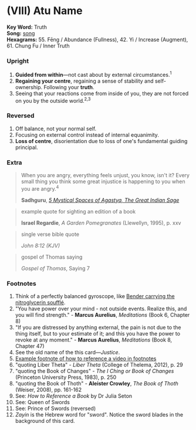 # (VIII) Atu Name

**Key Word:** Truth  
**Song:** [song](https://youtube.com/watch?v=b0cAWgTPiwM)  
**Hexagrams:** 55. Fēng / Abundance (Fullness), 42. Yi / Increase (Augment), 61. Chung Fu / Inner Truth



### Upright

1) **Guided from within**—not cast about by external circumstances.<sup>1</sup>
2) **Regaining your centre**, regaining a sense of stability and self-ownership. Following your **truth**.
3) Seeing that your reactions come from inside of you, they are not forced on you by the outside world.<sup>2,3</sup>



### Reversed

1) Off balance, not your normal self.
2) Focusing on external control instead of internal equanimity.
3) **Loss of centre**, disorientation due to loss of one's fundamental guiding principal.



### Extra

>When you are angry, everything feels unjust, you know, isn't it? Every small thing you think some great injustice is happening to you when you are angry.<sup>4</sup>
>
>**Sadhguru**, [*5 Mystical Spaces of Agastya, The Great Indian Sage*](https://www.youtube.com/watch?v=wv-aai4rw5I&t=411s)

>example quote for sighting an edition of a book
>
>**Israel Regardie**, *A Garden Pomegranates* (Llewellyn, 1995), p. xxv

>single verse bible quote
>
>*John 8:12 (KJV)*

>gospel of Thomas saying
>
>*Gospel of Thomas*, Saying 7



### Footnotes

1. Think of a perfectly balanced gyroscope, like [Bender carrying the nitroglycerin soufflé](https://www.youtube.com/watch?v=7ztF8lqZjHI).
2. "You have power over your mind - not outside events. Realize this, and you will find strength." - **Marcus Aurelius**, *Meditations* (Book 6, Chapter 8)
3. "If you are distressed by anything external, the pain is not due to the thing itself, but to your estimate of it; and this you have the power to revoke at any moment." - **Marcus Aurelius**, *Meditations* (Book 8, Chapter 47)
4. See the old name of the this card—*Justice*.
5. [Example footnote of how to reference a video in footnotes](https://www.youtube.com/watch?v=fj2uWxn_8SQ)
6. "quoting Liber Theta" - *Liber Theta* (College of Thelema, 2012), p. 29
7. "quoting the Book of Changes" - *The I Ching or Book of Changes* (Princeton University Press, 1983), p. 250
8. "quoting the Book of Thoth" - **Aleister Crowley**, *The Book of Thoth* (Weiser, 2008), pp. 161-162
9. See: *How to Reference a Book* by Dr Julia Seton
10. See: Queen of Swords
11. See: Prince of Swords (reversed)
12. *Zayin* is the Hebrew word for "sword". Notice the sword blades in the background of this card.


